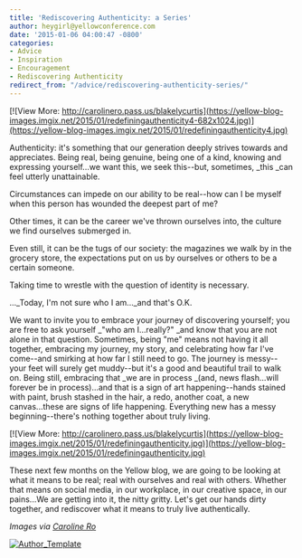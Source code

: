 ```yaml
---
title: 'Rediscovering Authenticity: a Series'
author: heygirl@yellowconference.com
date: '2015-01-06 04:00:47 -0800'
categories:
- Advice
- Inspiration
- Encouragement
- Rediscovering Authenticity
redirect_from: "/advice/rediscovering-authenticity-series/"
---
```


[![View More: http://carolinero.pass.us/blakelycurtis](https://yellow-blog-images.imgix.net/2015/01/redefiningauthenticity4-682x1024.jpg)](https://yellow-blog-images.imgix.net/2015/01/redefiningauthenticity4.jpg)

Authenticity: it's something that our generation deeply strives towards and appreciates. Being real, being genuine, being one of a kind, knowing and expressing yourself...we want this, we seek this--but, sometimes, _this _can feel utterly unattainable.

Circumstances can impede on our ability to be real--how can I be myself when this person has wounded the deepest part of me?

Other times, it can be the career we've thrown ourselves into, the culture we find ourselves submerged in.

Even still, it can be the tugs of our society: the magazines we walk by in the grocery store, the expectations put on us by ourselves or others to be a certain someone.

Taking time to wrestle with the question of identity is necessary.

..._Today, I'm not sure who I am..._and that's O.K.

We want to invite you to embrace your journey of discovering yourself; you are free to ask yourself _"who am I...really?" _and know that you are not alone in that question. Sometimes, being "me" means not having it all together, embracing my journey, my story, and celebrating how far I've come--and smirking at how far I still need to go. The journey is messy--your feet will surely get muddy--but it's a good and beautiful trail to walk on. Being still, embracing that _we are in process _(and, news flash...will forever be in process)...and that is a sign of art happening--hands stained with paint, brush stashed in the hair, a redo, another coat, a new canvas...these are signs of life happening. Everything new has a messy beginning--there's nothing together about truly living.

[![View More: http://carolinero.pass.us/blakelycurtis](https://yellow-blog-images.imgix.net/2015/01/redefiningauthenticity.jpg)](https://yellow-blog-images.imgix.net/2015/01/redefiningauthenticity.jpg)

These next few months on the Yellow blog, we are going to be looking at what it means to be real; real with ourselves and real with others. Whether that means on social media, in our workplace, in our creative space, in our pains...We are getting into it, the nitty gritty. Let's get our hands dirty together, and rediscover what it means to truly live authentically.

_Images via [Caroline Ro](http://carolinero.com)_

[![Author_Template](https://yellow-blog-images.imgix.net/2015/01/Author_Template1.jpg)](https://yellow-blog-images.imgix.net/2015/01/Author_Template1.jpg)
